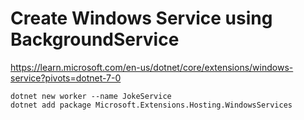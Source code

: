 # Create Windows Service using BackgroundService #

<https://learn.microsoft.com/en-us/dotnet/core/extensions/windows-service?pivots=dotnet-7-0>

```shell
dotnet new worker --name JokeService
dotnet add package Microsoft.Extensions.Hosting.WindowsServices
```

